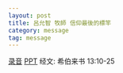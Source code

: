 ```yaml
---
layout: post
title: 呂允智 牧師 信仰最後的標竿
category: message
tag: message
---
```


[录音](https://drive.google.com/open?id=1QpSJ856kInOb7lqLFwvDqhGnRQE-IglV) [PPT](https://drive.google.com/open?id=0B66cODim0szOZ0V3bTJvRkJxOHowbU5hYXBkM0lzVDRVdFQw) 经文: 希伯来书 13:10-25
